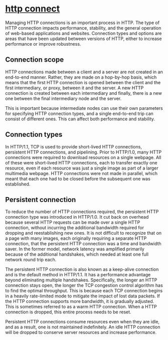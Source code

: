# **[http connect](https://http.dev/http-connection)**

Managing HTTP connections is an important process in HTTP. The type of HTTP connection impacts performance, stability, and the general operation of web-based applications and websites. Connection types and options are areas that have been updated between versions of HTTP, either to increase performance or improve robustness.

## Connection scope

HTTP connections made between a client and a server are not created in an end-to-end manner. Rather, they are made on a hop-by-hop basis, which means that the first HTTP connection is opened between the client and the first intermediary, or proxy, between it and the server. A new HTTP connection is created between each intermediary and finally, there is a new one between the final intermediary node and the server.

This is important because intermediate nodes can use their own parameters for specifying HTTP connection types, and a single end-to-end trip can consist of different ones. This can affect both performance and stability.

## Connection types

In HTTP/1.1, TCP is used to provide short-lived HTTP connections, persistent HTTP connections, and pipelining. Prior to HTTP/1.0, many HTTP connections were required to download resources on a single webpage. All of these were short-lived HTTP connections, each to transfer exactly one resource, even if each resource was just a single image as part of a larger multimedia webpage. HTTP connections were not made in parallel, which meant that each one had to be closed before the subsequent one was established.

## Persistent connection

To reduce the number of HTTP connections required, the persistent HTTP connection type was introduced in HTTP/1.0. It cut back on overhead because several HTTP requests can be made over a single HTTP connection, without incurring the additional bandwidth required for dropping and reestablishing new ones. It is not difficult to recognize that on a page with many images, each originally requiring a separate HTTP connection, that the persistent HTTP connection was a time and bandwidth saver. In the former model, network latency was amplified primarily because of the additional handshakes, which needed at least one full network round trip each.

The persistent HTTP connection is also known as a keep-alive connection and is the default method in HTTP/1.1. It has a performance advantage beyond eliminating multiple handshakes. Specifically, the longer an HTTP connection stays open, the longer the TCP congestion control algorithm has to find the optimal throughput. This is because each TCP connection begins in a heavily rate-limited mode to mitigate the impact of lost data packets. If the HTTP connection supports more bandwidth, it is gradually adjusted. This is sometimes referred to as a warm HTTP connection. When a HTTP connection is dropped, this entire process needs to be reset.

Persistent HTTP connections consume resources even when they are idle, and as a result, one is not maintained indefinitely. An idle HTTP connection will be dropped to conserve server resources and increase performance.
